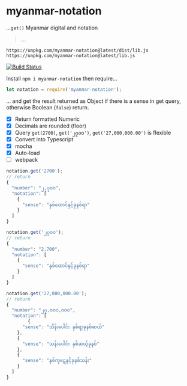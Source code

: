# myanmar-notation
...`get()` Myanmar digital and notation

> ...



`https://unpkg.com/myanmar-notation@latest/dist/lib.js`
`https://unpkg.com/myanmar-notation@latest/lib.js`


[![Build Status](https://travis-ci.com/khensolomon/myanmar-notation.svg?branch=master)](https://travis-ci.com/khensolomon/myanmar-notation)

Install `npm i myanmar-notation` then require...

```js
let notation = require('myanmar-notation');
```
... and get the result returned as Object if there is a sense in get query, otherwise Boolean (`false`) return.

- [x] Return formatted Numeric
- [x] Decimals are rounded (floor)
- [x] Query `get(2700)`, `get('၂၇၀၀')`, `get('27,000,000.00')` is flexible
- [x] Convert into Typescript
- [x] mocha
- [x] Auto-load
- [ ] webpack

```js
notation.get('2700');
// return
{
  "number": "၂,၇၀၀",
  "notation": [
    {
      "sense": "နှစ်ထောင်နှင့်ခုနစ်ရာ"
    }
  ]
}

notation.get('၂၇၀၀');
// return
{
  "number": "2,700",
  "notation": [
    {
      "sense": "နှစ်ထောင်နှင့်ခုနစ်ရာ"
    }
  ]
}

notation.get('27,000,000.00');
// return
{
  "number": "၂၇,၀၀၀,၀၀၀",
  "notation": [
		{
      "sense": "သိန်းပေါင်း နှစ်ရာ့ခုနစ်ဆယ်"
    },
    {
      "sense": "သန်းပေါင်း နှစ်ဆယ့်ခုနစ်"
    },
    {
      "sense": "နှစ်ကု​ဋေ​နှင့်ခုနစ်သန်း"
    }
  ]
}
```
